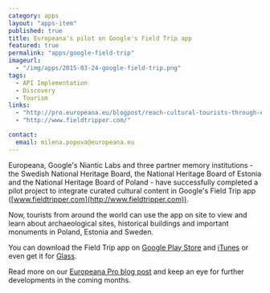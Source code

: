 ```yaml
---
category: apps
layout: "apps-item"
published: true
title: Europeana's pilot on Google's Field Trip app
featured: true
permalink: "apps/google-field-trip"
imageurl: 
  - "/img/apps/2015-03-24-google-field-trip.png"
tags: 
  - API Implementation
  - Discovery
  - Tourism
links: 
  - "http://pro.europeana.eu/blogpost/reach-cultural-tourists-through-europeana-in-googles-field-trip"
  - "http://www.fieldtripper.com/"

contact: 
  email: milena.popova@europeana.eu
---
```

Europeana, Google's Niantic Labs and three partner memory institutions - the Swedish National Heritage Board, the National Heritage Board of Estonia and the National Heritage Board of Poland -  have successfully completed a pilot project to integrate curated cultural content in Google's Field Trip app  ([www.fieldtripper.com](http://www.fieldtripper.com)). 

Now, tourists from around the world can use the app on site to view and learn about archaeological sites, historical buildings and important monuments in Poland, Estonia and Sweden.
 
You can download the Field Trip app on [Google Play Store](https://play.google.com/store/apps/details?id=com.nianticproject.scout) and [iTunes](https://itunes.apple.com/us/app/field-trip/id567841460?ls=1&mt=8) or even get it for [Glass](http://www.fieldtripper.com/glass/).

Read more on our [Europeana Pro blog post](http://pro.europeana.eu/blogpost/reach-cultural-tourists-through-europeana-in-googles-field-trip) and keep an eye for further developments in the coming months.
